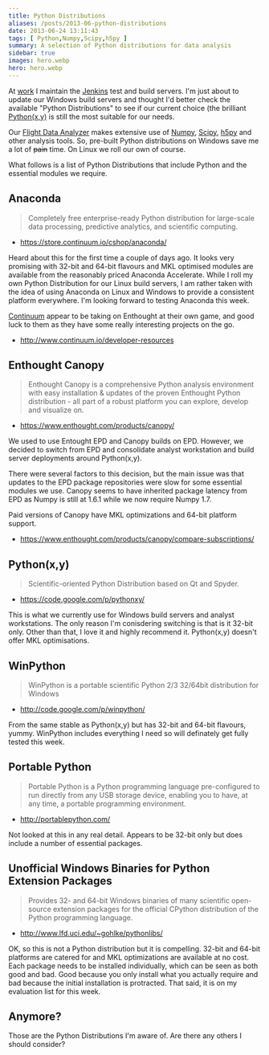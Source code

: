 ```yaml
---
title: Python Distributions
aliases: /posts/2013-06-python-distributions
date: 2013-06-24 13:11:43
tags: [ Python,Numpy,Scipy,h5py ]
summary: A selection of Python distributions for data analysis
sidebar: true
images: hero.webp
hero: hero.webp
---
```


At [work](http://www.flightdataservices.com) I maintain the
[Jenkins](http://http://jenkins-ci.org/) test and build servers. I'm just about
to update our Windows build servers and thought I'd better check the available
"Python Distributions" to see if our current choice (the brilliant
[Python(x,y)](https://code.google.com/p/pythonxy/) is still the most suitable for
our needs.

Our [Flight Data Analyzer](http://github.com/FlightDataServices) makes extensive
use of [Numpy](http://www.numpy.org/), [Scipy](http://www.scipy.org/),
[h5py](http://code.google.com/p/h5py/) and other analysis tools. So, pre-built
Python distributions on Windows save me a lot of ~~pain~~ time. On Linux we roll
our own of course.

What follows is a list of Python Distributions that include Python and the essential
modules we require.

## Anaconda

> Completely free enterprise-ready Python distribution for large-scale data
> processing, predictive analytics, and scientific computing.

  * <https://store.continuum.io/cshop/anaconda/>

Heard about this for the first time a couple of days ago. It looks very promising
with 32-bit and 64-bit flavours and MKL optimised modules are available from the
reasonably priced Anaconda Accelerate. While I roll my own Python Distribution for
our Linux build servers, I am rather taken with the idea of using Anaconda on Linux
and Windows to provide a consistent platform everywhere. I'm looking forward to
testing Anaconda this week.

[Continuum](http://www.continuum.io) appear to be taking on Enthought at their
own game, and good luck to them as they have some really interesting projects
on the go.

  * <http://www.continuum.io/developer-resources>

## Enthought Canopy

> Enthought Canopy is a comprehensive Python analysis environment with easy
> installation & updates of the proven Enthought Python distribution - all part
> of a robust platform you can explore, develop and visualize on.

  * <https://www.enthought.com/products/canopy/>

We used to use Entought EPD and Canopy builds on EPD. However, we decided to
switch from EPD and consolidate analyst workstation and build server deployments
around Python(x,y).

There were several factors to this decision, but the main issue was that updates
to the EPD package repositories were slow for some essential modules we use. Canopy
seems to have inherited package latency from EPD as Numpy is still at 1.6.1 while
we now require Numpy 1.7.

Paid versions of Canopy have MKL optimizations and 64-bit platform support.

  * <https://www.enthought.com/products/canopy/compare-subscriptions/>

## Python(x,y)

> Scientific-oriented Python Distribution based on Qt and Spyder.

  * <https://code.google.com/p/pythonxy/>

This is what we currently use for Windows build servers and analyst workstations.
The only reason I'm conisdering switching is that is it 32-bit only. Other than
that, I love it and highly recommend it. Python(x,y) doesn't offer MKL optimisations.

## WinPython

> WinPython is a portable scientific Python 2/3 32/64bit distribution for Windows

  * <http://code.google.com/p/winpython/>

From the same stable as Python(x,y) but has 32-bit and 64-bit flavours, yummy.
WinPython includes everything I need so will definately get fully tested this week.

## Portable Python

> Portable Python is a Python programming language pre-configured to run directly
> from any USB storage device, enabling you to have, at any time, a portable
> programming environment.

  * <http://portablepython.com/>

Not looked at this in any real detail. Appears to be 32-bit only but does include
a number of essential packages.

## Unofficial Windows Binaries for Python Extension Packages

> Provides 32- and 64-bit Windows binaries of many scientific open-source extension
> packages for the official CPython distribution of the Python programming language.

  * <http://www.lfd.uci.edu/~gohlke/pythonlibs/>

OK, so this is not a Python distribution but it is compelling. 32-bit and 64-bit
platforms are catered for and MKL optimizations are available at no cost. Each
package needs to be installed individually, which can be seen as both good and bad.
Good because you only install what you actually require and bad because the initial
installation is protracted. That said, it is on my evaluation list for this week.

## Anymore?

Those are the Python Distributions I'm aware of. Are there any others I should
consider?
